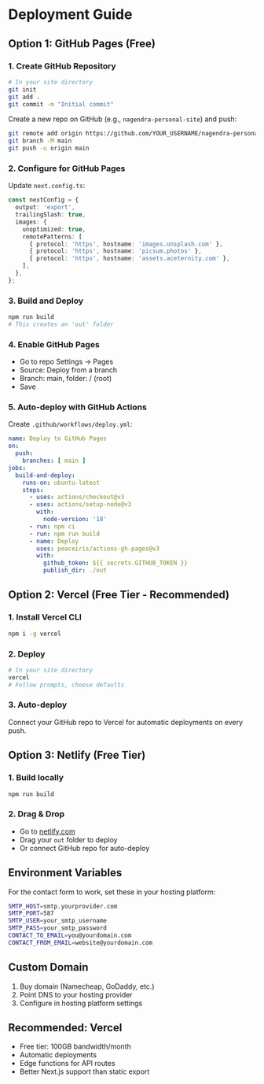 # Deployment Guide

## Option 1: GitHub Pages (Free)

### 1. Create GitHub Repository
```bash
# In your site directory
git init
git add .
git commit -m "Initial commit"
```

Create a new repo on GitHub (e.g., `nagendra-personal-site`) and push:
```bash
git remote add origin https://github.com/YOUR_USERNAME/nagendra-personal-site.git
git branch -M main
git push -u origin main
```

### 2. Configure for GitHub Pages
Update `next.config.ts`:
```typescript
const nextConfig = {
  output: 'export',
  trailingSlash: true,
  images: {
    unoptimized: true,
    remotePatterns: [
      { protocol: 'https', hostname: 'images.unsplash.com' },
      { protocol: 'https', hostname: 'picsum.photos' },
      { protocol: 'https', hostname: 'assets.aceternity.com' },
    ],
  },
};
```

### 3. Build and Deploy
```bash
npm run build
# This creates an 'out' folder
```

### 4. Enable GitHub Pages
- Go to repo Settings → Pages
- Source: Deploy from a branch
- Branch: main, folder: / (root)
- Save

### 5. Auto-deploy with GitHub Actions
Create `.github/workflows/deploy.yml`:
```yaml
name: Deploy to GitHub Pages
on:
  push:
    branches: [ main ]
jobs:
  build-and-deploy:
    runs-on: ubuntu-latest
    steps:
      - uses: actions/checkout@v3
      - uses: actions/setup-node@v3
        with:
          node-version: '18'
      - run: npm ci
      - run: npm run build
      - name: Deploy
        uses: peaceiris/actions-gh-pages@v3
        with:
          github_token: ${{ secrets.GITHUB_TOKEN }}
          publish_dir: ./out
```

## Option 2: Vercel (Free Tier - Recommended)

### 1. Install Vercel CLI
```bash
npm i -g vercel
```

### 2. Deploy
```bash
# In your site directory
vercel
# Follow prompts, choose defaults
```

### 3. Auto-deploy
Connect your GitHub repo to Vercel for automatic deployments on every push.

## Option 3: Netlify (Free Tier)

### 1. Build locally
```bash
npm run build
```

### 2. Drag & Drop
- Go to [netlify.com](https://netlify.com)
- Drag your `out` folder to deploy
- Or connect GitHub repo for auto-deploy

## Environment Variables

For the contact form to work, set these in your hosting platform:

```bash
SMTP_HOST=smtp.yourprovider.com
SMTP_PORT=587
SMTP_USER=your_smtp_username
SMTP_PASS=your_smtp_password
CONTACT_TO_EMAIL=you@yourdomain.com
CONTACT_FROM_EMAIL=website@yourdomain.com
```

## Custom Domain

1. Buy domain (Namecheap, GoDaddy, etc.)
2. Point DNS to your hosting provider
3. Configure in hosting platform settings

## Recommended: Vercel
- Free tier: 100GB bandwidth/month
- Automatic deployments
- Edge functions for API routes
- Better Next.js support than static export

